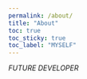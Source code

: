 ```yaml
---
permalink: /about/
title: "About"
toc: true
toc_sticky: true
toc_label: "MYSELF"
---
```


*FUTURE DEVELOPER*